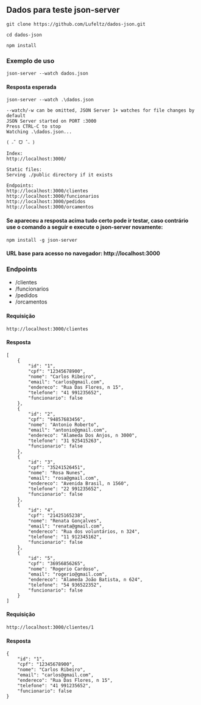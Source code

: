 ## Dados para teste json-server

```
git clone https://github.com/Lufeltz/dados-json.git
```

```
cd dados-json
```

```
npm install
```

### Exemplo de uso

```
json-server --watch dados.json
```

#### Resposta esperada

```
json-server --watch .\dados.json

--watch/-w can be omitted, JSON Server 1+ watches for file changes by default
JSON Server started on PORT :3000
Press CTRL-C to stop
Watching .\dados.json...

( ˶ˆ ᗜ ˆ˵ )

Index:
http://localhost:3000/

Static files:
Serving ./public directory if it exists

Endpoints:
http://localhost:3000/clientes
http://localhost:3000/funcionarios
http://localhost:3000/pedidos
http://localhost:3000/orcamentos
```

#### Se apareceu a resposta acima tudo certo pode ir testar, caso contrário use o comando a seguir e execute o json-server novamente:

```
npm install -g json-server
```

#### URL base para acesso no navegador: http://localhost:3000

### Endpoints

- /clientes
- /funcionarios
- /pedidos
- /orcamentos

#### Requisição

```
http://localhost:3000/clientes
```

#### Resposta

```
[
	{
		"id": "1",
		"cpf": "12345678900",
		"nome": "Carlos Ribeiro",
		"email": "carlos@gmail.com",
		"endereco": "Rua Das Flores, n 15",
		"telefone": "41 991235652",
		"funcionario": false
	},
	{
		"id": "2",
		"cpf": "94857683456",
		"nome": "Antonio Roberto",
		"email": "antonio@gmail.com",
		"endereco": "Alameda Dos Anjos, n 3000",
		"telefone": "31 925415263",
		"funcionario": false
	},
	{
		"id": "3",
		"cpf": "35241526451",
		"nome": "Rosa Nunes",
		"email": "rosa@gmail.com",
		"endereco": "Avenida Brasil, n 1560",
		"telefone": "22 991235652",
		"funcionario": false
	},
	{
		"id": "4",
		"cpf": "21425165238",
		"nome": "Renata Gonçalves",
		"email": "renata@gmail.com",
		"endereco": "Rua dos voluntários, n 324",
		"telefone": "11 912345162",
		"funcionario": false
	},
	{
		"id": "5",
		"cpf": "36956856265",
		"nome": "Rogerio Cardoso",
		"email": "rogerio@gmail.com",
		"endereco": "Alameda João Batista, n 624",
		"telefone": "54 936522352",
		"funcionario": false
	}
]
```

#### Requisição

```
http://localhost:3000/clientes/1
```

#### Resposta

```
{
	"id": "1",
	"cpf": "12345678900",
	"nome": "Carlos Ribeiro",
	"email": "carlos@gmail.com",
	"endereco": "Rua Das Flores, n 15",
	"telefone": "41 991235652",
	"funcionario": false
}
```

